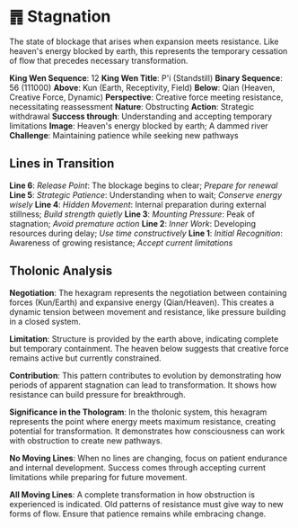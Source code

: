 # ䷋ Stagnation

The state of blockage that arises when expansion meets resistance. Like heaven's energy blocked by earth, this represents the temporary cessation of flow that precedes necessary transformation.


**King Wen Sequence**: 12
**King Wen Title**: P'i (Standstill)
**Binary Sequence**: 56 (111000)
**Above**: Kun (Earth, Receptivity, Field)
**Below**: Qian (Heaven, Creative Force, Dynamic)
**Perspective**: Creative force meeting resistance, necessitating reassessment
**Nature**: Obstructing
**Action**: Strategic withdrawal
**Success through**: Understanding and accepting temporary limitations
**Image**: Heaven's energy blocked by earth; A dammed river
**Challenge**: Maintaining patience while seeking new pathways

## Lines in Transition
**Line 6**: *Release Point*: The blockage begins to clear; *Prepare for renewal*
**Line 5**: *Strategic Patience*: Understanding when to wait; *Conserve energy wisely*
**Line 4**: *Hidden Movement*: Internal preparation during external stillness; *Build strength quietly*
**Line 3**: *Mounting Pressure*: Peak of stagnation; *Avoid premature action*
**Line 2**: *Inner Work*: Developing resources during delay; *Use time constructively*
**Line 1**: *Initial Recognition*: Awareness of growing resistance; *Accept current limitations*

## Tholonic Analysis
**Negotiation**: The hexagram represents the negotiation between containing forces (Kun/Earth) and expansive energy (Qian/Heaven). This creates a dynamic tension between movement and resistance, like pressure building in a closed system.

**Limitation**: Structure is provided by the earth above, indicating complete but temporary containment. The heaven below suggests that creative force remains active but currently constrained.

**Contribution**: This pattern contributes to evolution by demonstrating how periods of apparent stagnation can lead to transformation. It shows how resistance can build pressure for breakthrough.

**Significance in the Thologram**: In the tholonic system, this hexagram represents the point where energy meets maximum resistance, creating potential for transformation. It demonstrates how consciousness can work with obstruction to create new pathways.

**No Moving Lines**: When no lines are changing, focus on patient endurance and internal development. Success comes through accepting current limitations while preparing for future movement.

**All Moving Lines**: A complete transformation in how obstruction is experienced is indicated. Old patterns of resistance must give way to new forms of flow. Ensure that patience remains while embracing change.
